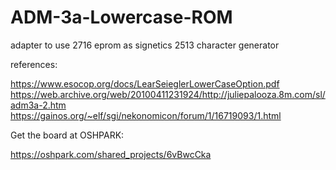 # ADM-3a-Lowercase-ROM

adapter to use 2716 eprom as signetics 2513 character generator

references:


https://www.esocop.org/docs/LearSeieglerLowerCaseOption.pdf
https://web.archive.org/web/20100411231924/http://juliepalooza.8m.com/sl/adm3a-2.htm
https://gainos.org/~elf/sgi/nekonomicon/forum/1/16719093/1.html

Get the board at OSHPARK:

https://oshpark.com/shared_projects/6vBwcCka